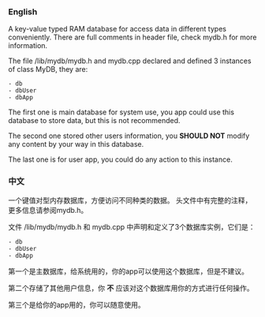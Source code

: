 ### English

A key-value typed RAM database for access data in different types conveniently.
There are full comments in header file, check mydb.h for more information.

The file /lib/mydb/mydb.h and mydb.cpp declared and defined 3 instances of class MyDB, they are:

    - db
    - dbUser
    - dbApp

The first one is main database for system use, you app could use this database to store data, but this is not recommended.

The second one stored other users information, you **SHOULD NOT** modify any content by your way in this database.

The last one is for user app, you could do any action to this instance.

### 中文

一个键值对型内存数据库，方便访问不同种类的数据。
头文件中有完整的注释，更多信息请参阅mydb.h。

文件 /lib/mydb/mydb.h 和 mydb.cpp 中声明和定义了3个数据库实例，它们是：

    - db
    - dbUser
    - dbApp

第一个是主数据库，给系统用的，你的app可以使用这个数据库，但是不建议。

第二个存储了其他用户信息，你 **不** 应该对这个数据库用你的方式进行任何操作。

第三个是给你的app用的，你可以随意使用。